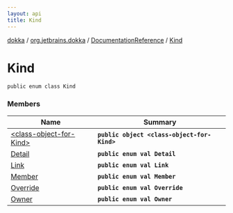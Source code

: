 ```yaml
---
layout: api
title: Kind
---
```

[dokka](../../../index.html) / [org.jetbrains.dokka](../../index.html) / [DocumentationReference](../index.html) / [Kind](index.html)


# Kind



```
public enum class Kind
```


### Members

| Name | Summary |
|------|---------|
|[&lt;class-object-for-Kind&gt;](_class-object-for-Kind_.html)|**`public object <class-object-for-Kind>`**|
|[Detail](Detail/index.html)|**`public enum val Detail`**|
|[Link](Link/index.html)|**`public enum val Link`**|
|[Member](Member/index.html)|**`public enum val Member`**|
|[Override](Override/index.html)|**`public enum val Override`**|
|[Owner](Owner/index.html)|**`public enum val Owner`**|
